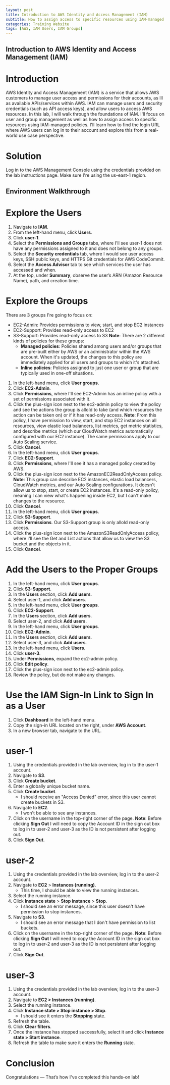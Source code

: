 ```yaml
---
layout: post
title: Introduction to AWS Identity and Access Management (IAM)
subtitle: How to assign access to specific resources using IAM-managed policies (user and group management)
categories: Training Website 
tags: [AWS, IAM Users, IAM Groups]
---
```


## Introduction to AWS Identity and Access Management (IAM)

# Introduction
AWS Identity and Access Management (IAM) is a service that allows AWS customers to manage user access and permissions for their accounts, as Ill as available APIs/services within AWS. IAM can manage users and security credentials (such as API access keys), and allow users to access AWS resources.
In this lab, I will walk through the foundations of IAM. I'll focus on user and group management as well as how to assign access to specific resources using IAM-managed policies. I'll learn how to find the login URL where AWS users can log in to their account and explore this from a real-world use case perspective.

# Solution
Log in to the AWS Management Console using the credentials provided on the lab instructions page. Make sure I're using the us-east-1 region.

## Environment Walkthrough
# Explore the Users
 1.	Navigate to **IAM**.
 2.	From the left-hand menu, click **Users**.
 3.	Click **user-1**.
 4.	Select the **Permissions and Groups** tabs, where I'll see user-1 does not have any permissions assigned to it and does not belong to any groups.
 5.	Select the **Security credentials** tab, where I would see user access keys, SSH public keys, and HTTPS Git credentials for AWS CodeCommit.
 6.	Select the **Access Advisor** tab to see which services the user has accessed and when.
 7.	At the top, under **Summary**, observe the user’s ARN (Amazon Resource Name), path, and creation time.

# Explore the Groups
There are 3 groups I're going to focus on:
 - EC2-Admin: Provides permissions to view, start, and stop EC2 instances
 - EC2-Support: Provides read-only access to EC2
 - S3-Support: Provides read-only access to S3
**Note**: There are 2 different kinds of policies for these groups:
   - **Managed policies**: Policies shared among users and/or groups that are pre-built either by AWS or an administrator within the AWS account. When it's updated, the changes to this policy are immediately applied for all users and groups to which it's attached.
   - **Inline policies**: Policies assigned to just one user or group that are typically used in one-off situations.
 1.	In the left-hand menu, click **User groups**.
 2.	Click **EC2-Admin**.
 3.	Click **Permissions**, where I'll see EC2-Admin has an inline policy with a set of permissions associated with it.
 4.	Click the plus-sign icon next to the ec2-admin policy to view the policy and see the actions the group is alloId to take (and which resources the action can be taken on) or if it has read-only access.
 **Note**: From this policy, I have permission to view, start, and stop EC2 instances on all resources, view elastic load balancers, list metrics, get metric statistics, and describe metrics (which our CloudWatch metrics automatically configured with our EC2 instance). The same permissions apply to our Auto Scaling service.
 5.	Click **Cancel**.
 6.	In the left-hand menu, click **User groups**.
 7.	Click **EC2-Support**.
 8.	Click **Permissions**, where I'll see it has a managed policy created by AWS.
 9.	Click the plus-sign icon next to the AmazonEC2ReadOnlyAccess policy.
 **Note**: This group can describe EC2 instances, elastic load balancers, CloudWatch metrics, and our Auto Scaling configurations. It doesn't allow us to stop, start, or create EC2 instances. It's a read-only policy, meaning I can view what's happening inside EC2, but I can't make changes to the resource.
 10. Click **Cancel**.
 11. In the left-hand menu, click **User groups**.
 12. Click **S3-Support**.
 13. Click **Permissions**. Our S3-Support group is only alloId read-only access.
 14. Click the plus-sign icon next to the AmazonS3ReadOnlyAccess policy, where I'll see the Get and List actions that allow us to view the S3 bucket and the objects in it.
 15.	Click **Cancel**.

# Add the Users to the Proper Groups
 1.	In the left-hand menu, click **User groups**.
 2.	Click **S3-Support**.
 3.	In the **Users** section, click **Add users**.
 4.	Select user-1, and click **Add users**.
 5.	in the left-hand menu, click **User groups**.
 6.	Click **EC2-Support**.
 7.	In the **Users** section, click **Add users**.
 8.	Select user-2, and click **Add users**.
 9.	In the left-hand menu, click **User groups**.
 10. Click **EC2-Admin**.
 11. In the **Users** section, click **Add users**.
 12. Select user-3, and click **Add users**.
 13. In the left-hand menu, click **Users**.
 14. Click **user-3**.
 15. Under **Permissions**, expand the ec2-admin policy.
 16. Click **Edit policy**.
 17. Click the plus-sign icon next to the ec2-admin policy.
 18. Review the policy, but do not make any changes.

# Use the IAM Sign-In Link to Sign In as a User
 1.	Click **Dashboard** in the left-hand menu.
 2.	Copy the sign-in URL located on the right, under **AWS Account**.
 3.	In a new browser tab, navigate to the URL.

# user-1
 1.	Using the credentials provided in the lab overview, log in to the user-1 account.
 2.	Navigate to **S3**.
 3.	Click **Create bucket**.
 4.	Enter a globally unique bucket name.
 5.	Click **Create bucket**.
    - I should receive an "Access Denied" error, since this user cannot create buckets in S3.
 6.	Navigate to **EC2**.
    - I won't be able to see any instances.
 7.	Click on the username in the top-right corner of the page.
**Note**: Before clicking **Sign Out** I will need to copy the Account ID in the sign out box to log in to user-2 and user-3 as the ID is not persistent after logging out.
 8.	Click **Sign Out**.

# user-2
 1.	Using the credentials provided in the lab overview, log in to the user-2 account.
 2.	Navigate to **EC2** > **Instances (running)**.
    - This time, I should be able to view the running instances.
 3.	Select the running instance.
 4.	Click **Instance state** > **Stop instance** > **Stop**.
    - I should see an error message, since this user doesn't have permission to stop instances.
 5.	Navigate to **S3**.
    - I should see an error message that I don't have permission to list buckets.
 6.	Click on the username in the top-right corner of the page.
**Note**: Before clicking **Sign Out** I will need to copy the Account ID in the sign out box to log in to user-2 and user-3 as the ID is not persistent after logging out.
 7.	Click **Sign Out**.

# user-3
 1.	Using the credentials provided in the lab overview, log in to the user-3 account.
 2.	Navigate to **EC2 > Instances (running)**.
 3.	Select the running instance.
 4.	Click **Instance state > Stop instance > Stop**.
    - I should see it enters the **Stopping** state.
 5.	Refresh the table.
 6.	Click **Clear filters**.
 7.	Once the instance has stopped successfully, select it and click **Instance state > Start instance**.
 8.	Refresh the table to make sure it enters the **Running** state.

# Conclusion
Congratulations — That’s how I've completed this hands-on lab!
